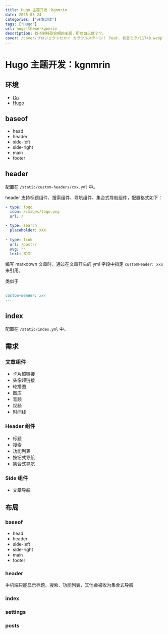 ```yaml
---
title: Hugo 主题开发：kgnmrin
date: 2025-05-24
categories: ["开发运维"]
tags: ["Hugo"]
url: hugo-theme-kgnmrin
description: 找不到特别合眼的主题，所以自己做了个。
cover: /cover/プロジェクトセカイ カラフルステージ！ feat. 初音ミク/1174b.webp
---
```


# Hugo 主题开发：kgnmrin

## 环境

- [Go](https://go.dev/)
- [Hugo](https://github.com/gohugoio/hugo)

## baseof

- head
- header
- side-left
- side-right
- main
- footer

## header

配置在 `/static/custom-headers/xxx.yml` 中。

header 支持标题组件、搜索组件、导航组件、集合式导航组件，配置格式如下：

```yaml
- type: logo
  icon: /images/logo.png
  url: /

- type: search
  placeholder: XXX
  
- type: link
  url: /posts/
  svg: ""
  text: 文章
```

编写 markdown 文章时，通过在文章开头的 yml 字段中指定 `customHeader: xxx` 来引用。

类似于

```markdown
---
custom-header: xxx
---
```

## index

配置在 `/static/index.yml` 中。

## 需求

### 文章组件

- 卡片超链接
- 头像超链接
- 轮播图
- 图库
- 音频
- 视频
- 时间线

### Header 组件

- 标题
- 搜索
- 功能列表
- 按钮式导航
- 集合式导航

### Side 组件

- 文章导航

## 布局

### baseof

- head
- header
- side-left
- side-right
- main
- footer

### header

手机端只能显示标题、搜索、功能列表，其他会被收为集合式导航

### index

### settings

### posts
